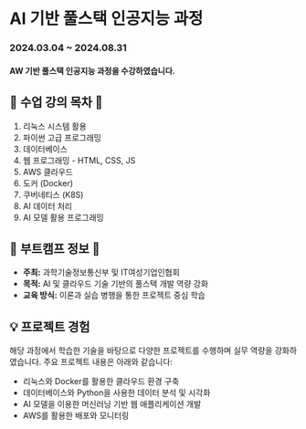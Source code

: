 # AI 기반 풀스택 인공지능 과정

<h3> 2024.03.04 ~ 2024.08.31 </h3> 
<h4>AW 기반 풀스택 인공지능 과정을 수강하였습니다.</h4>

## 📖 수업 강의 목차 📖

1. 리눅스 시스템 활용
2. 파이썬 고급 프로그래밍
3. 데이터베이스
4. 웹 프로그래밍 - HTML, CSS, JS
5. AWS 클라우드
6. 도커 (Docker)
7. 쿠버네티스 (K8S)
8. AI 데이터 처리
9. AI 모델 활용 프로그래밍

## 🏫 부트캠프 정보 🏫

- **주최:** 과학기술정보통신부 및 IT여성기업인협회
- **목적:** AI 및 클라우드 기술 기반의 풀스택 개발 역량 강화
- **교육 방식:** 이론과 실습 병행을 통한 프로젝트 중심 학습

## 💡 프로젝트 경험

해당 과정에서 학습한 기술을 바탕으로 다양한 프로젝트를 수행하며 실무 역량을 강화하였습니다. 주요 프로젝트 내용은 아래와 같습니다:

- 리눅스와 Docker를 활용한 클라우드 환경 구축
- 데이터베이스와 Python을 사용한 데이터 분석 및 시각화
- AI 모델을 이용한 머신러닝 기반 웹 애플리케이션 개발
- AWS를 활용한 배포와 모니터링
